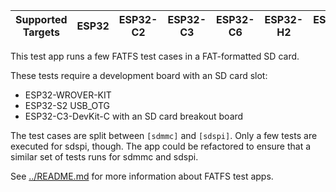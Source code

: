 | Supported Targets | ESP32 | ESP32-C2 | ESP32-C3 | ESP32-C6 | ESP32-H2 | ESP32-S2 | ESP32-S3 |
| ----------------- | ----- | -------- | -------- | -------- | -------- | -------- | -------- |

This test app runs a few FATFS test cases in a FAT-formatted SD card.

These tests require a development board with an SD card slot:

* ESP32-WROVER-KIT
* ESP32-S2 USB_OTG
* ESP32-C3-DevKit-C with an SD card breakout board

The test cases are split between `[sdmmc]` and `[sdspi]`. Only a few tests are executed for sdspi, though. The app could be refactored to ensure that a similar set of tests runs for sdmmc and sdspi.

See [../README.md](../README.md) for more information about FATFS test apps.
